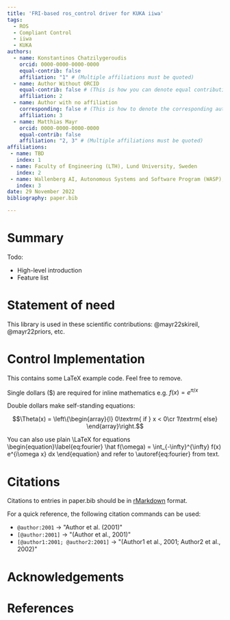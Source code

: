 ```yaml
---
title: 'FRI-based ros_control driver for KUKA iiwa'
tags:
  - ROS
  - Compliant Control
  - iiwa
  - KUKA
authors:
  - name: Konstantinos Chatzilygeroudis
    orcid: 0000-0000-0000-0000
    equal-contrib: false
    affiliation: "1" # (Multiple affiliations must be quoted)
  - name: Author Without ORCID
    equal-contrib: false # (This is how you can denote equal contributions between multiple authors)
    affiliation: 2
  - name: Author with no affiliation
    corresponding: false # (This is how to denote the corresponding author)
    affiliation: 3
  - name: Matthias Mayr
    orcid: 0000-0000-0000-0000
    equal-contrib: false
    affiliation: "2, 3" # (Multiple affiliations must be quoted)
affiliations:
 - name: TBD
   index: 1
 - name: Faculty of Engineering (LTH), Lund University, Sweden
   index: 2
 - name: Wallenberg AI, Autonomous Systems and Software Program (WASP), Sweden
   index: 3
date: 29 November 2022
bibliography: paper.bib

---
```


# Summary
Todo:
- High-level introduction
- Feature list

# Statement of need
This library is used in these scientific contributions: @mayr22skireil, @mayr22priors, etc.

# Control Implementation
This contains some LaTeX example code. Feel free to remove.

Single dollars ($) are required for inline mathematics e.g. $f(x) = e^{\pi/x}$

Double dollars make self-standing equations:

$$\Theta(x) = \left\{\begin{array}{l}
0\textrm{ if } x < 0\cr
1\textrm{ else}
\end{array}\right.$$

You can also use plain \LaTeX for equations
\begin{equation}\label{eq:fourier}
\hat f(\omega) = \int_{-\infty}^{\infty} f(x) e^{i\omega x} dx
\end{equation}
and refer to \autoref{eq:fourier} from text.

# Citations

Citations to entries in paper.bib should be in
[rMarkdown](http://rmarkdown.rstudio.com/authoring_bibliographies_and_citations.html)
format.

For a quick reference, the following citation commands can be used:
- `@author:2001`  ->  "Author et al. (2001)"
- `[@author:2001]` -> "(Author et al., 2001)"
- `[@author1:2001; @author2:2001]` -> "(Author1 et al., 2001; Author2 et al., 2002)"


<!--
# Figures
Figures can be included like this:
![Caption for example figure.\label{fig:example}](flowchart.png)
and referenced from text using \autoref{fig:example}.

Figure sizes can be customized by adding an optional second parameter:
![Caption for example figure.](flowchart.png){ width=10% }
-->
# Acknowledgements


# References